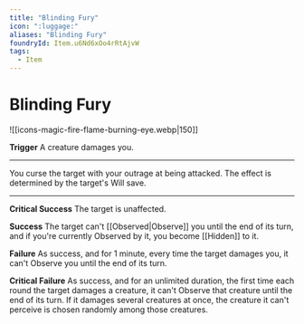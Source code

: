 ```yaml
---
title: "Blinding Fury"
icon: ":luggage:"
aliases: "Blinding Fury"
foundryId: Item.u6Nd6xOo4rRtAjvW
tags:
  - Item
---
```


# Blinding Fury
![[icons-magic-fire-flame-burning-eye.webp|150]]

**Trigger** A creature damages you.

* * *

You curse the target with your outrage at being attacked. The effect is determined by the target's Will save.

* * *

**Critical Success** The target is unaffected.

**Success** The target can't [[Observed|Observe]] you until the end of its turn, and if you're currently Observed by it, you become [[Hidden]] to it.

**Failure** As success, and for 1 minute, every time the target damages you, it can't Observe you until the end of its turn.

**Critical Failure** As success, and for an unlimited duration, the first time each round the target damages a creature, it can't Observe that creature until the end of its turn. If it damages several creatures at once, the creature it can't perceive is chosen randomly among those creatures.
